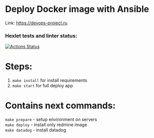 # Deploy Docker image with Ansible

Link:
https://devops-project.ru

### Hexlet tests and linter status:

[![Actions Status](https://github.com/looleeluu/devops-for-programmers-project-76/actions/workflows/hexlet-check.yml/badge.svg)](https://github.com/looleeluu/devops-for-programmers-project-76/actions)

# Steps:

1. `make install` for install requirements
2. `make start` for full deploy app

# Contains next commands:

`make prepare` - setup environment on servers  
`make deploy` - install only redmine image  
`make datadog` - install datadog
